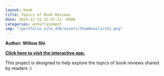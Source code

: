 ```yaml
---
layout: book
title: Topics of Book Reviews
date: 2024-12-15 15:47:21 -0500
categories: entertainment
img: "/portfolio_site_436/assets/thumbnails/shi.png"
---
```


<b>Author: Willow Shi</b>

<b><a href="https://wsssss.shinyapps.io/topics_of_bookreview/">Click here to visit the interactive app.</a></b>

This project is designed to help explore the topics of book reviews shared by readers :)

[jekyll-docs]: https://jekyllrb.com/docs/home
[jekyll-gh]:   https://github.com/jekyll/jekyll
[jekyll-talk]: https://talk.jekyllrb.com/